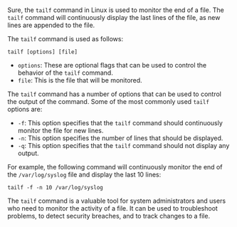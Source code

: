 # 

Sure, the `tailf` command in Linux is used to monitor the end of a file. The `tailf` command will continuously display the last lines of the file, as new lines are appended to the file.

The `tailf` command is used as follows:

```
tailf [options] [file]
```

* `options`: These are optional flags that can be used to control the behavior of the `tailf` command.
* `file`: This is the file that will be monitored.

The `tailf` command has a number of options that can be used to control the output of the command. Some of the most commonly used `tailf` options are:

* `-f`: This option specifies that the `tailf` command should continuously monitor the file for new lines.
* `-n`: This option specifies the number of lines that should be displayed.
* `-q`: This option specifies that the `tailf` command should not display any output.

For example, the following command will continuously monitor the end of the `/var/log/syslog` file and display the last 10 lines:

```
tailf -f -n 10 /var/log/syslog
```

The `tailf` command is a valuable tool for system administrators and users who need to monitor the activity of a file. It can be used to troubleshoot problems, to detect security breaches, and to track changes to a file.
